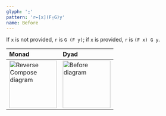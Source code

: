 ```yaml
---
glyph: '⍛'
pattern: 'r←[x](F⍛G)y'
name: Before
---
```


If `x` is not provided, `r` is `G (F y)`; if `x` is provided, `r` is `(F x) G y`.

|Monad|Dyad|
|:----|:---|
|<img src="/combinators/reverse_compose.svg" width="128" alt="Reverse Compose diagram" />|<img src="/combinators/before.svg" width="128" alt="Before diagram" />|